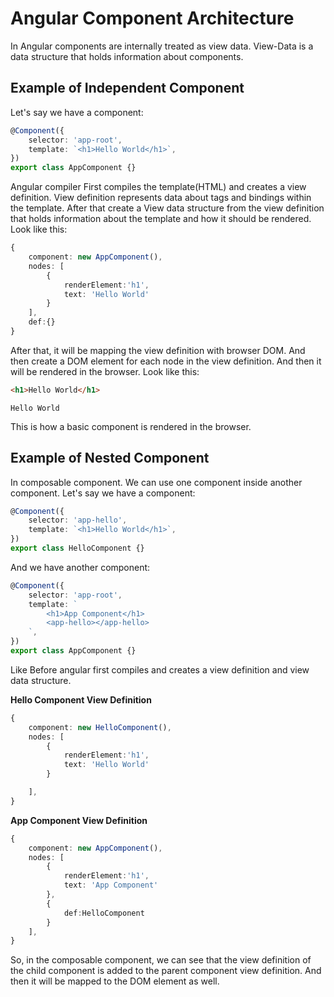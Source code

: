 # Angular Component Architecture

In Angular components are internally treated as view data. View-Data is a data structure that holds information about components.

## Example of Independent Component

Let's say we have a component:

```typescript
@Component({
	selector: 'app-root',
	template: `<h1>Hello World</h1>`,
})
export class AppComponent {}
```

Angular compiler First compiles the template(HTML) and creates a view definition. View definition represents data about tags and bindings within the template. After that create a View data structure from the view definition that holds information about the template and how it should be rendered. Look like this:

```typescript
{
    component: new AppComponent(),
    nodes: [
        {
            renderElement:'h1',
            text: 'Hello World'
        }
    ],
    def:{}
}

```

After that, it will be mapping the view definition with browser DOM. And then create a DOM element for each node in the view definition. And then it will be rendered in the browser. Look like this:

```html
<h1>Hello World</h1>
```

```output
Hello World
```

This is how a basic component is rendered in the browser.

## Example of Nested Component

In composable component. We can use one component inside another component. Let's say we have a component:

```typescript
@Component({
	selector: 'app-hello',
	template: `<h1>Hello World</h1>`,
})
export class HelloComponent {}
```

And we have another component:

```typescript
@Component({
	selector: 'app-root',
	template: `
		<h1>App Component</h1>
		<app-hello></app-hello>
	`,
})
export class AppComponent {}
```

Like Before angular first compiles and creates a view definition and view data structure.

**Hello Component View Definition**

```typescript
{
    component: new HelloComponent(),
    nodes: [
        {
            renderElement:'h1',
            text: 'Hello World'
        }

    ],
}
```

**App Component View Definition**

```typescript
{
    component: new AppComponent(),
    nodes: [
        {
            renderElement:'h1',
            text: 'App Component'
        },
        {
            def:HelloComponent
        }
    ],
}
```

So, in the composable component, we can see that the view definition of the child component is added to the parent component view definition. And then it will be mapped to the DOM element as well.
